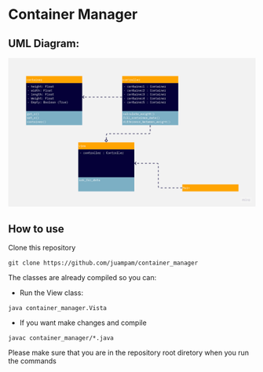 # Container Manager
## UML Diagram:
![Image Alt Text](images/Container_UML.jpg)
## How to use
Clone this repository
```
git clone https://github.com/juampam/container_manager
```
The classes are already compiled so you can:
- Run the View class:
```
java container_manager.Vista
```
- If you want make changes and compile
```
javac container_manager/*.java
```
Please make sure that you are in the repository root diretory when you run the commands
